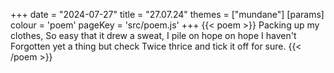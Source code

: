 +++
date = "2024-07-27"
title = "27.07.24"
themes = ["mundane"]
[params]
  colour = 'poem'
  pageKey = 'src/poem.js'
+++
{{< poem >}}
Packing up my clothes,
So easy that it drew a sweat,
I pile on hope on hope I haven't 
Forgotten yet a thing but check
Twice thrice and tick it off for sure.
{{< /poem >}}